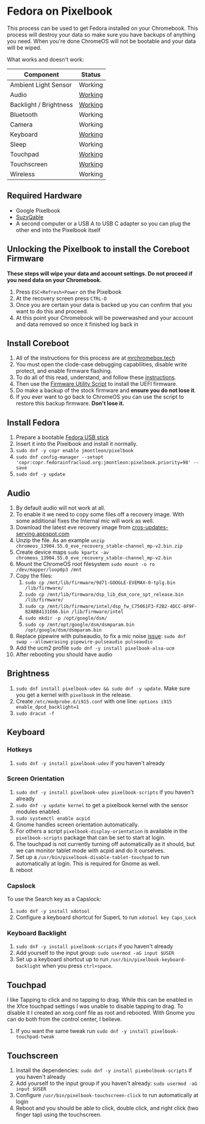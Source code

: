 # Fedora on Pixelbook

This process can be used to get Fedora installed on your Chromebook. This process will destroy your data so make sure you have backups of anything you need. When you're done ChromeOS will not be bootable and your data will be wiped.

What works and doesn't work:

| Component     | Status      |
| ------------- |-------------|
| Ambient Light Sensor | Working |
| Audio | [Working](#Audio) |
| Backlight / Brightness | [Working](#Brightness) |
| Bluetooth | Working |
| Camera | Working |
| Keyboard | [Working](#Keyboard) |
| Sleep | Working |
| Touchpad | [Working](#Touchpad) |
| Touchscreen | [Working](#Touchscreen) |
| Wireless | Working |

## Required Hardware
- Google Pixelbook
- [SuzyQable](https://www.sparkfun.com/products/14746)
- A second computer or a USB A to USB C adapter so you can plug the other end into the Pixelbook itself

## Unlocking the Pixelbook to install the Coreboot Firmware
**These steps will wipe your data and account settings. Do not proceed if you need data on your Chromebook.**
1. Press `ESC+Refresh+Power` on the Pixelbook
1. At the recovery screen press `CTRL-D`
1. Once you are certain your data is backed up you can confirm that you want to do this and proceed.
1. At this point your Chromebook will be powerwashed and your account and data removed so once it finished log back in

## Install Coreboot
1. All of the instructions for this process are at [mrchromebox.tech](https://mrchromebox.tech)
1. You must open the clode-case debugging capabilities, disable write protect, and enable firmware flashing.
1. To do all of this read, understand, and follow these [instructions](https://mrchromebox.tech/#devices).
1. Then use the [Firmware Utility Script](https://mrchromebox.tech/#fwscript) to install the UEFI firmware.
1. Do make a backup of the stock firmware and **ensure you do not lose it**.
1. If you ever want to go back to ChromeOS you can use the script to restore this backup firmware. **Don't lose it.**

## Install Fedora
1. Prepare a bootable [Fedora USB stick](https://fedoramagazine.org/make-fedora-usb-stick/)
1. Insert it into the Pixelbook and install it normally.
1. `sudo dnf -y copr enable jmontleon/pixelbook`
1. `sudo dnf config-manager --setopt 'copr:copr.fedorainfracloud.org:jmontleon:pixelbook.priority=98' --save`
1. `sudo dnf -y update`

## Audio
1. By default audio will not work at all.
1. To enable it we need to copy some files off a recovery image. With some additional fixes the Internal mic will work as well.
1. Download the latest eve recovery image from [cros-updates-serving.appspot.com](https://cros-updates-serving.appspot.com/)
1. Unzip the file. As an example `unzip chromeos_13904.55.0_eve_recovery_stable-channel_mp-v2.bin.zip`
1. Create device maps `sudo kpartx -av chromeos_13904.55.0_eve_recovery_stable-channel_mp-v2.bin`
1. Mount the ChromeOS root filesystem `sudo mount -o ro /dev/mapper/loop0p3 /mnt`
1. Copy the files:
    1. `sudo cp /mnt/lib/firmware/9d71-GOOGLE-EVEMAX-0-tplg.bin /lib/firmware/`
    1. `sudo cp /mnt/lib/firmware/dsp_lib_dsm_core_spt_release.bin /lib/firmware/`
    1. `sudo cp /mnt/lib/firmware/intel/dsp_fw_C75061F3-F2B2-4DCC-8F9F-82ABB4131E66.bin /lib/firmware/intel`
    1. `sudo mkdir -p /opt/google/dsm/`
    1. `sudo cp /mnt/opt/google/dsm/dsmparam.bin /opt/google/dsm/dsmparam.bin`
1. Replace pipewire with pulseaudio, to fix a mic noise [issue](https://gitlab.freedesktop.org/pipewire/pipewire/-/issues/1452): `sudo dnf swap --allowerasing pipewire-pulseaudio pulseaudio`
1. Add the ucm2 profile `sudo dnf -y install pixelbook-alsa-ucm`
1. After rebooting you should have audio

## Brightness
1. `sudo dnf install pixelbook-udev && sudo dnf -y update`. Make sure you get a kernel with `pixelbook` in the release.
1. Create `/etc/modprobe.d/i915.conf` with one line: `options i915 enable_dpcd_backlight=1`
1. `sudo dracut -f`

## Keyboard

### Hotkeys
1. `sudo dnf -y install pixelbook-udev` if you haven't already

### Screen Orientation
1. `sudo dnf -y install pixelbook-udev pixelbook-scripts` if you haven't already
1. `sudo dnf -y update kernel` to get a pixelbook kernel with the sensor modules enabled.
1. `sudo systemctl enable acpid`
1. Gnome handles screen orientation automatically.
1. For others a script `pixelbook-display-orientation` is available in the `pixelbook-scripts` package that can be set to start at login. 
1. The touchpad is not currently turning off automatically as it should, but we can monitor tablet mode with acpid and do it ourselves.
1. Set up a `/usr/bin/pixelbook-disable-tablet-touchpad` to run automatically at login. This is required for Gnome as well.
1. reboot

### Capslock
To use the Search key as a Capslock:
1. `sudo dnf -y install xdotool`
1. Configure a keyboard shortcut for SuperL to run `xdotool key Caps_Lock`

### Keyboard Backlight
1. `sudo dnf -y install pixelbook-scripts` if you haven't already
1. Add yourself to the input group: `sudo usermod -aG input $USER`
1. Set up a keyboard shortcut up to run `/usr/bin/pixelbook-keyboard-backlight` when you press `ctrl+space`.

## Touchpad
I like Tapping to click and no tapping to drag. While this can be enabled in the Xfce touchpad settings I was unable to disable tapping to drag. To disable it I created an xorg.conf file as root and rebooted. With Gnome you can do both from the control center, I believe. 

1. If you want the same tweak run `sudo dnf -y install pixelbook-touchpad-tweak`

## Touchscreen
1. Install the dependencies: `sudo dnf -y install pixebolbook-scripts` if you haven't already
1. Add yourself to the input group if you haven't already: `sudo usermod -aG input $USER`
1. Configure `/usr/bin/pixelbook-touchscreen-click` to run automatically at login 
1. Reboot and you should be able to click, double click, and right click (two finger tap) using the touchscreen.
